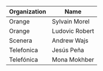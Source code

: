 | Organization                    | Name                                                |
| -----------------------| ----------------------------------------------------|
| Orange | Sylvain Morel |
| Orange | Ludovic Robert |
| Scenera | Andrew Wajs|
| Telefonica | Jesús Peña |
| Telefónica | Mona Mokhber |

